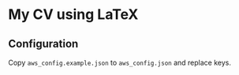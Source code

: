 # My CV using LaTeX

## Configuration
Copy `aws_config.example.json` to `aws_config.json` and replace keys.

